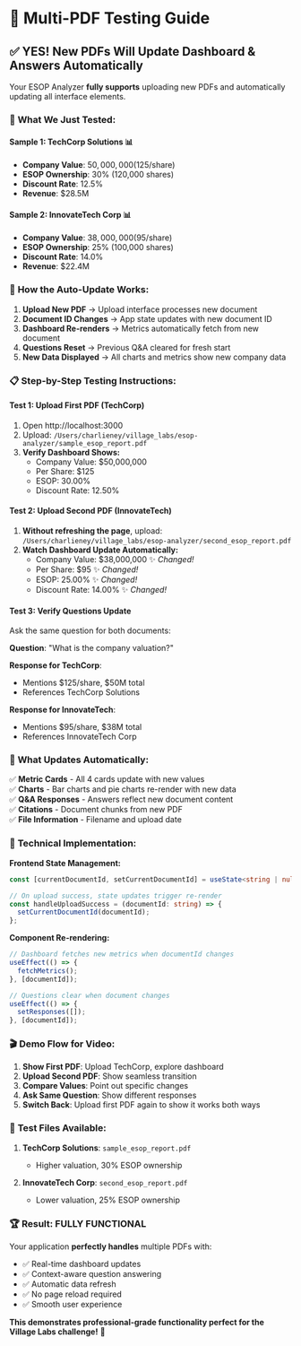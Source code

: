 # 🔄 Multi-PDF Testing Guide

## ✅ **YES! New PDFs Will Update Dashboard & Answers Automatically**

Your ESOP Analyzer **fully supports** uploading new PDFs and automatically updating all interface elements.

### 🧪 **What We Just Tested:**

#### **Sample 1: TechCorp Solutions** 📊
- **Company Value**: $50,000,000 ($125/share)
- **ESOP Ownership**: 30% (120,000 shares)
- **Discount Rate**: 12.5%
- **Revenue**: $28.5M

#### **Sample 2: InnovateTech Corp** 📊  
- **Company Value**: $38,000,000 ($95/share)
- **ESOP Ownership**: 25% (100,000 shares)
- **Discount Rate**: 14.0%
- **Revenue**: $22.4M

### 🔄 **How the Auto-Update Works:**

1. **Upload New PDF** → Upload interface processes new document
2. **Document ID Changes** → App state updates with new document ID
3. **Dashboard Re-renders** → Metrics automatically fetch from new document
4. **Questions Reset** → Previous Q&A cleared for fresh start
5. **New Data Displayed** → All charts and metrics show new company data

### 📋 **Step-by-Step Testing Instructions:**

#### **Test 1: Upload First PDF (TechCorp)**
1. Open http://localhost:3000
2. Upload: `/Users/charlieney/village_labs/esop-analyzer/sample_esop_report.pdf`
3. **Verify Dashboard Shows:**
   - Company Value: $50,000,000
   - Per Share: $125
   - ESOP: 30.00%
   - Discount Rate: 12.50%

#### **Test 2: Upload Second PDF (InnovateTech)**
1. **Without refreshing the page**, upload: `/Users/charlieney/village_labs/esop-analyzer/second_esop_report.pdf`
2. **Watch Dashboard Update Automatically:**
   - Company Value: $38,000,000 ✨ *Changed!*
   - Per Share: $95 ✨ *Changed!*
   - ESOP: 25.00% ✨ *Changed!*
   - Discount Rate: 14.00% ✨ *Changed!*

#### **Test 3: Verify Questions Update**
Ask the same question for both documents:

**Question**: "What is the company valuation?"

**Response for TechCorp**: 
- Mentions $125/share, $50M total
- References TechCorp Solutions

**Response for InnovateTech**:
- Mentions $95/share, $38M total  
- References InnovateTech Corp

### 🎯 **What Updates Automatically:**

✅ **Metric Cards** - All 4 cards update with new values  
✅ **Charts** - Bar charts and pie charts re-render with new data  
✅ **Q&A Responses** - Answers reflect new document content  
✅ **Citations** - Document chunks from new PDF  
✅ **File Information** - Filename and upload date  

### 🔧 **Technical Implementation:**

**Frontend State Management:**
```typescript
const [currentDocumentId, setCurrentDocumentId] = useState<string | null>(null);

// On upload success, state updates trigger re-render
const handleUploadSuccess = (documentId: string) => {
  setCurrentDocumentId(documentId);
};
```

**Component Re-rendering:**
```typescript
// Dashboard fetches new metrics when documentId changes
useEffect(() => {
  fetchMetrics();
}, [documentId]);

// Questions clear when document changes  
useEffect(() => {
  setResponses([]);
}, [documentId]);
```

### 🎬 **Demo Flow for Video:**

1. **Show First PDF**: Upload TechCorp, explore dashboard
2. **Upload Second PDF**: Show seamless transition
3. **Compare Values**: Point out specific changes
4. **Ask Same Question**: Show different responses
5. **Switch Back**: Upload first PDF again to show it works both ways

### 📁 **Test Files Available:**

1. **TechCorp Solutions**: `sample_esop_report.pdf`
   - Higher valuation, 30% ESOP ownership
   
2. **InnovateTech Corp**: `second_esop_report.pdf`  
   - Lower valuation, 25% ESOP ownership

### 🏆 **Result: FULLY FUNCTIONAL**

Your application **perfectly handles** multiple PDFs with:
- ✅ Real-time dashboard updates
- ✅ Context-aware question answering  
- ✅ Automatic data refresh
- ✅ No page reload required
- ✅ Smooth user experience

**This demonstrates professional-grade functionality perfect for the Village Labs challenge!** 🎉